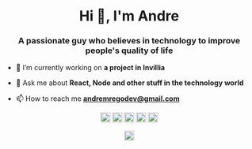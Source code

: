 <h1 align="center">Hi 👋, I'm Andre</h1>
<h3 align="center">A passionate guy who believes in technology to improve people's quality of life</h3>

- 🔭 I’m currently working on **a project in Invillia**

- 💬 Ask me about **React, Node and other stuff in the technology world**

- 📫 How to reach me **andremregodev@gmail.com**

 <p align="center"><img src="https://cdn.jsdelivr.net/gh/devicons/devicon/icons/react/react-original-wordmark.svg" alt="react" width="20" height="20"/>  <img src="https://cdn.jsdelivr.net/gh/devicons/devicon/icons/javascript/javascript-original.svg" alt="javascript" width="20" height="20"/> <img src="https://cdn.jsdelivr.net/gh/devicons/devicon/icons/typescript/typescript-original.svg" alt="typescript" width="20" height="20"/>  <img src="https://cdn.jsdelivr.net/gh/devicons/devicon/icons/postgresql/postgresql-original.svg" alt="postgresql" width="20" height="20"/> <img src="https://cdn.jsdelivr.net/gh/devicons/devicon/icons/nodejs/nodejs-original-wordmark.svg" alt="nodejs" width="20" height="20"/></p><p align="center">
<a href="https://linkedin.com/in/andremrego" target="blank"><img align="center" src="https://cdn.jsdelivr.net/npm/simple-icons@3.0.1/icons/linkedin.svg" alt="andremrego" height="20" width="20" /></a>
</p>
